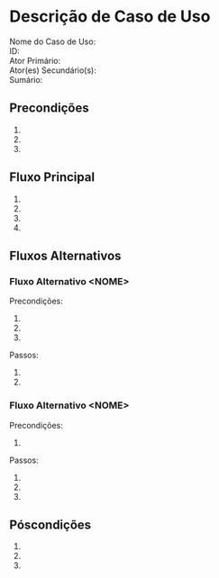 # Descrição de Caso de Uso

Nome do Caso de Uso: \
ID: \
Ator Primário: \
Ator(es) Secundário(s): \
Sumário: 

## Precondições

1. 
2. 
3. 

## Fluxo Principal

1. 
2. 
3. 
4. 

## Fluxos Alternativos

### Fluxo Alternativo \<NOME\>

Precondições:

1. 
2. 
3. 

Passos:

1. 
2. 

### Fluxo Alternativo \<NOME\>

Precondições:

1. 

Passos:

1. 
2. 
3. 

## Póscondições

1. 
2. 
3. 